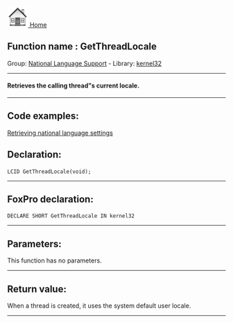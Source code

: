 [<img src="../../images/home.png"> Home ](https://github.com/VFPX/Win32API)  

## Function name : GetThreadLocale
Group: [National Language Support](../../functions_group.md#National_Language_Support)  -  Library: [kernel32](../../Libraries.md#kernel32)  
***  


#### Retrieves the calling thread"s current locale.
***  


## Code examples:
[Retrieving national language settings](../../samples/sample_077.md)  

## Declaration:
```foxpro  
LCID GetThreadLocale(void);  
```  
***  


## FoxPro declaration:
```foxpro  
DECLARE SHORT GetThreadLocale IN kernel32  
```  
***  


## Parameters:
This function has no parameters.  
***  


## Return value:
When a thread is created, it uses the system default user locale.  
***  

